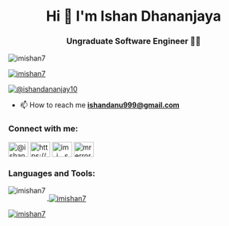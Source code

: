 
 
<h1 align="center">Hi 🙌 I'm Ishan Dhananjaya</h1>
<h3 align="center">Ungraduate Software Engineer 🙆‍♂️</h3>

<p align="left"> <img src="https://komarev.com/ghpvc/?username=imishan7&label=Profile%20views&color=0e75b6&style=flat" alt="imishan7" /> </p>

<p align="left"> <a href="https://github.com/ryo-ma/github-profile-trophy"><img src="https://github-profile-trophy.vercel.app/?username=imishan7" alt="imishan7" /></a> </p>

<p align="left"> <a href="https://twitter.com/@ishandananjay10" target="blank"><img src="https://img.shields.io/twitter/follow/@ishandananjay10?logo=twitter&style=for-the-badge" alt="@ishandananjay10" /></a> </p>

- 📫 How to reach me **ishandanu999@gmail.com**

<h3 align="left">Connect with me:</h3>
<p align="left">
<a href="https://twitter.com/@ishandananjay10" target="blank"><img align="center" src="https://raw.githubusercontent.com/rahuldkjain/github-profile-readme-generator/master/src/images/icons/Social/twitter.svg" alt="@ishandananjay10" height="30" width="40" /></a>
<a href="https://linkedin.com/in/https://www.linkedin.com/in/ishan-dhananjana-615878226/" target="blank"><img align="center" src="https://raw.githubusercontent.com/rahuldkjain/github-profile-readme-generator/master/src/images/icons/Social/linked-in-alt.svg" alt="https://www.linkedin.com/in/ishan-dhananjana-615878226/" height="30" width="40" /></a>
<a href="https://instagram.com/im_i__shan" target="blank"><img align="center" src="https://raw.githubusercontent.com/rahuldkjain/github-profile-readme-generator/master/src/images/icons/Social/instagram.svg" alt="im_i__shan" height="30" width="40" /></a>
<a href="https://www.youtube.com/c/mr errors" target="blank"><img align="center" src="https://raw.githubusercontent.com/rahuldkjain/github-profile-readme-generator/master/src/images/icons/Social/youtube.svg" alt="mr errors" height="30" width="40" /></a>
</p>

<h3 align="left">Languages and Tools:</h3>
<p align="left"> <a href="https://aws.amazon.com/amplify/" target="_blank" rel="noreferrer"> <img 

<p><img align="left" src="https://github-readme-stats.vercel.app/api/top-langs?username=imishan7&show_icons=true&locale=en&layout=compact" alt="imishan7" /></p>

<p>&nbsp;<img align="center" src="https://github-readme-stats.vercel.app/api?username=imishan7&show_icons=true&locale=en" alt="imishan7" /></p>

<p><img align="center" src="https://github-readme-streak-stats.herokuapp.com/?user=imishan7&" alt="imishan7" /></p>

 
